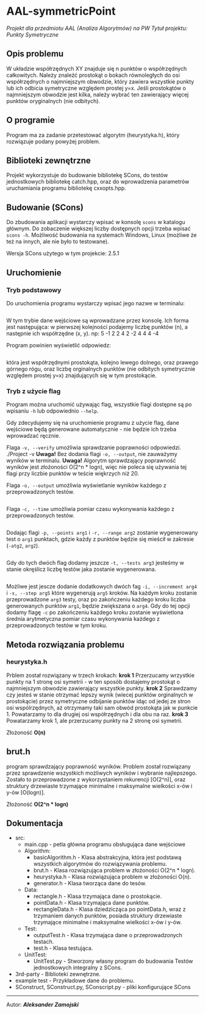 # AAL-symmetricPoint
_Projekt dla przedmiotu AAL (Analiza Algorytmów) na PW_
_Tytuł projektu: Punkty Symetryczne_


## Opis problemu
W układzie współrzędnych XY znajduje się n punktów o współrzędnych całkowitych. Należy znaleźć prostokąt o bokach równoległych do osi współrzędnych o najmniejszym obwodzie, który zawiera wszystkie punkty lub ich odbicia symetryczne względem prostej y=x. Jeśli prostokątów o najmniejszym obwodzie jest kilka, należy wybrać ten zawierający więcej punktów oryginalnych (nie odbitych).

## O programie
Program ma za zadanie przetestować algorytm (heurystyka.h), który rozwiązuje podany powyżej problem.

## Biblioteki zewnętrzne
Projekt wykorzystuje do budowanie bibliotekę SCons, do testów jednostkowych bibliotekę catch.hpp, oraz do wprowadzenia parametrów uruchamiania programu bibliotekę cxxopts.hpp.

## Budowanie (SCons)
Do zbudowania aplikacji wystarczy wpisać w konsolę `scons` w katalogu głównym.
Do zobaczenie większej liczby dostępnych opcji trzeba wpisać `scons -h`.
Możliwość budowania na systemach Windows, Linux (możliwe że też na innych, ale nie było to testowane).

Wersja SCons użytego w tym projekcie: 2.5.1

## Uruchomienie
### Tryb podstawowy
Do uruchomienia programu wystarczy wpisać jego nazwe w terminalu:
```	./Project
```
W tym trybie dane wejściowe są wprowadzane przez konsolę. Ich forma jest następująca: w pierwszej kolejności podajemy liczbę punktów (n), a następnie ich współrzędne (x, y). np:
	5
	-1 2
	2 4
	2 -2
	4 4
	4 -4

Program powinien wyświetlić odpowiedz:
```	[(2,-4),(4,4),4]
```
która jest współrzędnymi prostokąta, kolejno lewego dolnego, oraz prawego górnego rógu, oraz liczbę orginalnych punktów (nie odbitych symetrycznie względem  prostej y=x) znajdujących się w tym prostokącie.

### Tryb z użycie flag
Program można uruchomić używając flag, wszystkie flagi dostępne są po wpisaniu `-h` lub odpowiednio `--help`.

Gdy zdecydujemy się na uruchomienie programu z użycie flag, dane wejściowe będą generowane automatycznie - nie będzie ich trzeba wprowadzać ręcznie.

Flaga `-v, --verify` umożliwia sprawdzanie poprawności odpowiedzi. 
	./Project -v
__Uwaga!__ Bez dodania flagi `-o, --output`, nie zauważymy wyników w terminalu.
__Uwaga!__ Algorytm sprawdzający poprawność wyników jest złożoności O(2^n * logn), więc nie poleca się używania tej flagi przy liczbie punktów w teście więkrzych niż 20.

Flaga `-o, --output` umożliwia wyświetlanie wyników każdego z przeprowadzonych testów.
```	./Project -o
```
Flaga `-c, --time` umożliwia pomiar czasu wykonywania każdego z przeprowadzonych testów.
```	./Project -c
```
Dodając flagi `-p, --points arg1` i `-r, --range arg2` zostanie wygenerowany test o `arg1` punktach, gdzie każdy z punktów będzie się mieścił w zakresie (`-atg2`, `arg2`).
```	./Project -p 10 --range 5
```
Gdy do tych dwóch flag dodamy jeszcze `-t, --tests arg3` jesteśmy w stanie okręślicz liczbę testów jaka zostanie wygenerowana.
```	./Project -p 10 --range 5 --tests=10
```
Możliwe jest jescze dodanie dodatkowych dwóch fag `-i, --increment arg4` i `-s, --step arg5` które wygenerują `arg5` kroków. Na każdym kroku zostanie przeprowadzone `arg3` testy, oraz po zakończeniu każdego kroku liczba generowanych punktów `arg1`, będzie zwiększana o `arg4`.
Gdy do tej opcji dodamy flagę `-c` po zakończeniu każdego kroku zostanie wyświetlona średnia arytmetyczna pomiar czasu wykonywania każdego z przeprowadzonych testów w tym kroku.

## Metoda rozwiązania problemu
### heurystyka.h
Prblem został rozwiązany w trzech krokach:
__krok 1__ Przerzucamy wrzystkie punkty na 1 stronę osi symetrii - w ten sposób dostajemy prostokąt o najmniejszym obwodzie zawierający wszystkie punkty.
__krok 2__ Sprawdzamy czy jesteś w stanie otrzymać lepszy wynik (wiecej punktów orginalnych w prostokącie) przez symetryczne odbijanie punktów idąc od jedej ze stron osi wspólrzędnych, aż otrzymamy taki sam obwód prostokąta jak w punkcie 1. Powatarzamy to dla drugiej osi współrzędnych i dla obu na raz.
__krok 3__ Powatarzamy krok 1, ale przerzucamy punkty na 2 stronę osi symetrii.

Złożoność __O(n)__

## brut.h
program sprawdzający poprawność wyników.
Problem został rozwiązany przez sprawdzenie wszystkich możliwych wyników i wybranie najlepszego. Zostało to przeprowadzone z wykorzystaniem rekurencji [O(2^n)], oraz struktury drzewiaste trzymające minimalne i maksymalne wielkości x-ów i y-ów [O(logn)].

Złożoność __O(2^n * logn)__

## Dokumentacja
* src:
	*  main.cpp - petla główna programu obsługująca dane wejściowe
	*  Algorithm:
		* basicAlgorithm.h - Klasa abstrakcyjna, która jest podstawą wszystkich algorytmów do rozwiązywania problemu.
		* brut.h - Klasa rozwiązująca problem w złożoności O(2^n * logn).
		* heurystyka.h - Klasa rozwiązująca problem w złożoności O(n).
		* generator.h - Klasa tworząca dane do tesów.
	* Data:
		* rectangle.h - Klasa trzymająca dane o prostokącie.
		* pointData.h - Klasa trzymająca dane punktów.
		* rectangleData.h - Klasa dziedzicząca po pointData.h, wraz z trzymaniem danych punktów, posiada struktury drzewiaste trzymające minimalne i maksymalne wielkości x-ów i y-ów.
	* Test:
		* outputTest.h - Klasa trzymająca dane o przeprowadzonych testach.
		* test.h - Klasa testująca.
	* UnitTest:
		* UnitTest.py - Stworzony własny program do budowania Testów jednostkowych integralny z SCons.
* 3rd-party - Biblioteki zewnętrzne.
* example test - Przykładowe dane do problemu.
* SConstruct, SConstruct.py, SConscript.py - pliki konfigurujące SCons

---
Autor: ___Aleksander Zamojski___

